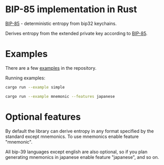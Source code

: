 # BIP-85 implementation in Rust

[BIP-85](https://github.com/bitcoin/bips/blob/master/bip-0085.mediawiki) - deterministic entropy from bip32 keychains.

Derives entropy from the extended private key according to
[BIP-85](https://github.com/bitcoin/bips/blob/master/bip-0085.mediawiki).

<!-- Try it [online](https://ethicnology.github.io/wasm-bip85/) with WASM magic! -->

# Examples

There are a few [examples](https://github.com/ethicnology/rust-bip85/tree/master/examples)
in the repository.

Running examples:

```sh
cargo run --example simple
```

```sh
cargo run --example mnemonic --features japanese
```

# Optional features

By default the library can derive entropy in any format specified by the standard except
mnemonics. To use mnemonics enable feature "mnemonic".

All bip-39 languages except english are also optional, so if you plan generating mnemonics in
japanese enable feature "japanese", and so on.
